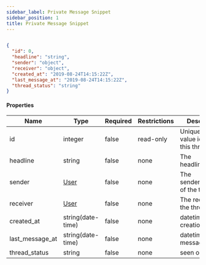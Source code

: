 ```yaml
---
sidebar_label: Private Message Snippet
sidebar_position: 1
title: Private Message Snippet
---
```


```json

{
  "id": 0,
  "headline": "string",
  "sender": "object",
  "receiver": "object",
  "created_at": "2019-08-24T14:15:22Z",
  "last_message_at": "2019-08-24T14:15:22Z",
  "thread_status": "string"
}

```

#### Properties

|Name|Type|Required|Restrictions|Description|
|---|---|---|---|---|
|id|integer|false|read-only|Unique integer value identifying this thread|
|headline|string|false|none|The headline/snippet|
|sender|[User](/docs/apireference/v2/schemas/user)|false|none|The sender/creator of the thread|
|receiver|[User](/docs/apireference/v2/schemas/user)|false|none|The receiver of the thread|
|created_at|string(date-time)|false|none|datetime of creation|
|last_message_at|string(date-time)|false|none|datetime of last message|
|thread_status|string|false|none|seen or new|
